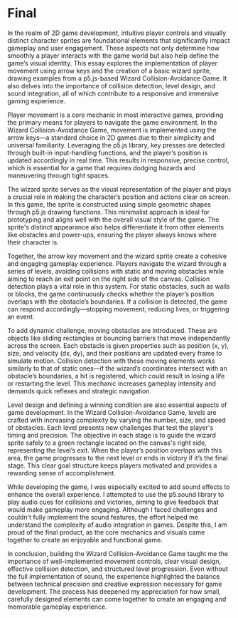 # Final
In the realm of 2D game development, intuitive player controls and visually distinct character sprites are foundational elements that significantly impact gameplay and user engagement. These aspects not only determine how smoothly a player interacts with the game world but also help define the game’s visual identity. This essay explores the implementation of player movement using arrow keys and the creation of a basic wizard sprite, drawing examples from a p5.js-based Wizard Collision-Avoidance Game. It also delves into the importance of collision detection, level design, and sound integration, all of which contribute to a responsive and immersive gaming experience.

Player movement is a core mechanic in most interactive games, providing the primary means for players to navigate the game environment. In the Wizard Collision-Avoidance Game, movement is implemented using the arrow keys—a standard choice in 2D games due to their simplicity and universal familiarity. Leveraging the p5.js library, key presses are detected through built-in input-handling functions, and the player’s position is updated accordingly in real time. This results in responsive, precise control, which is essential for a game that requires dodging hazards and maneuvering through tight spaces.

The wizard sprite serves as the visual representation of the player and plays a crucial role in making the character’s position and actions clear on screen. In this game, the sprite is constructed using simple geometric shapes through p5.js drawing functions. This minimalist approach is ideal for prototyping and aligns well with the overall visual style of the game. The sprite's distinct appearance also helps differentiate it from other elements like obstacles and power-ups, ensuring the player always knows where their character is.

Together, the arrow key movement and the wizard sprite create a cohesive and engaging gameplay experience. Players navigate the wizard through a series of levels, avoiding collisions with static and moving obstacles while aiming to reach an exit point on the right side of the canvas. Collision detection plays a vital role in this system. For static obstacles, such as walls or blocks, the game continuously checks whether the player’s position overlaps with the obstacle’s boundaries. If a collision is detected, the game can respond accordingly—stopping movement, reducing lives, or triggering an event.

To add dynamic challenge, moving obstacles are introduced. These are objects like sliding rectangles or bouncing barriers that move independently across the screen. Each obstacle is given properties such as position (x, y), size, and velocity (dx, dy), and their positions are updated every frame to simulate motion. Collision detection with these moving elements works similarly to that of static ones—if the wizard’s coordinates intersect with an obstacle’s boundaries, a hit is registered, which could result in losing a life or restarting the level. This mechanic increases gameplay intensity and demands quick reflexes and strategic navigation.

Level design and defining a winning condition are also essential aspects of game development. In the Wizard Collision-Avoidance Game, levels are crafted with increasing complexity by varying the number, size, and speed of obstacles. Each level presents new challenges that test the player's timing and precision. The objective in each stage is to guide the wizard sprite safely to a green rectangle located on the canvas's right side, representing the level’s exit. When the player’s position overlaps with this area, the game progresses to the next level or ends in victory if it’s the final stage. This clear goal structure keeps players motivated and provides a rewarding sense of accomplishment.

While developing the game, I was especially excited to add sound effects to enhance the overall experience. I attempted to use the p5.sound library to play audio cues for collisions and victories, aiming to give feedback that would make gameplay more engaging. Although I faced challenges and couldn't fully implement the sound features, the effort helped me understand the complexity of audio integration in games. Despite this, I am proud of the final product, as the core mechanics and visuals came together to create an enjoyable and functional game.

In conclusion, building the Wizard Collision-Avoidance Game taught me the importance of well-implemented movement controls, clear visual design, effective collision detection, and structured level progression. Even without the full implementation of sound, the experience highlighted the balance between technical precision and creative expression necessary for game development. The process has deepened my appreciation for how small, carefully designed elements can come together to create an engaging and memorable gameplay experience.
